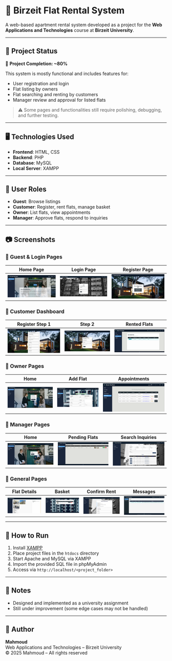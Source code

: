 # 🏢 Birzeit Flat Rental System

A web-based apartment rental system developed as a project for the **Web Applications and Technologies** course at **Birzeit University**.

---

## 🔧 Project Status

🚧 **Project Completion: ~80%**

This system is mostly functional and includes features for:
- User registration and login
- Flat listing by owners
- Flat searching and renting by customers
- Manager review and approval for listed flats

> ⚠️ Some pages and functionalities still require polishing, debugging, and further testing.

---

## 🖥️ Technologies Used

- **Frontend**: HTML, CSS
- **Backend**: PHP
- **Database**: MySQL
- **Local Server**: XAMPP

---

## 👥 User Roles
- **Guest**: Browse listings
- **Customer**: Register, rent flats, manage basket
- **Owner**: List flats, view appointments
- **Manager**: Approve flats, respond to inquiries

---

## 📷 Screenshots

### 🔹 Guest & Login Pages
| Home Page | Login Page | Register Page |
|-----------|------------|----------------|
| ![](assets/Home_Page.png) | ![](assets/Login_Page.png) | ![](assets/Register_Page.png) |

### 🔹 Customer Dashboard
| Register Step 1 | Step 2 | Rented Flats |
|------------------|--------|--------------|
| ![](assets/Register_Customer.png) | ![](assets/Register_Customer_Step2.png) | ![](assets/Rented_Flats_customer.png) |

### 🔹 Owner Pages
| Home | Add Flat | Appointments |
|------|----------|--------------|
| ![](assets/home_Owner.png) | ![](assets/Add_Flat.png) | ![](assets/Owner_Appoointments.png) |

### 🔹 Manager Pages
| Home | Pending Flats | Search Inquiries |
|------|---------------|------------------|
| ![](assets/home_manager.png) | ![](assets/Pending_Flats_Manager.png) | ![](assets/Search_inquery_Manager.png) |

### 🔹 General Pages
| Flat Details | Basket | Confirm Rent | Messages |
|--------------|--------|---------------|-----------|
| ![](assets/Flat_Details_Page.png) | ![](assets/Basket_Page.png) | ![](assets/Conform_Rent.png) | ![](assets/Message_Page.png) |

---

## 📂 How to Run
1. Install [XAMPP](https://www.apachefriends.org/index.html)
2. Place project files in the `htdocs` directory
3. Start Apache and MySQL via XAMPP
4. Import the provided SQL file in phpMyAdmin
5. Access via `http://localhost/<project_folder>`

---

## 📌 Notes
- Designed and implemented as a university assignment
- Still under improvement (some edge cases may not be handled)

---

## 👤 Author

**Mahmoud**  
Web Applications and Technologies – Birzeit University  
&copy; 2025 Mahmoud – All rights reserved
